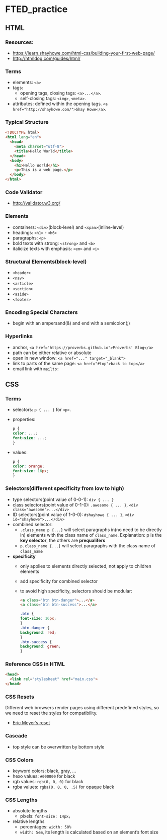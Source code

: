 # FTED_practice

## HTML

### Resources:
- https://learn.shayhowe.com/html-css/building-your-first-web-page/
- http://htmldog.com/guides/html/

### Terms
- elements: `<a>`
- tags: 
    - opening tags, closing tags: `<a>...</a>`. 
    - self-closing tags: `<img>`, `<meta>`.
- attributes: defined within the opening tags. `<a href="http://shayhowe.com/">Shay Howe</a>`.

### Typical Structure
```html
<!DOCTYPE html>
<html lang="en">
  <head>
    <meta charset="utf-8">
    <title>Hello World</title>
  </head>
  <body>
    <h1>Hello World</h1>
    <p>This is a web page.</p>
  </body>
</html>

```

### Code Validator
- http://validator.w3.org/

### Elements
- containers: `<div>`(block-level) and `<span>`(inline-level)
- headings: `<h1>` - `<h6>`
- paragraphs: `<p>`
- bold texts with strong: `<strong>` and `<b>`
- italicize texts with emphasis: `<em>` and `<i>`

### Structural Elements(block-level)
- `<header>` 
- `<nav>`
- `<article>` 
- `<section>`
- `<aside>`
- `<footer> `

### Encoding Special Characters
- begin with an ampersand(&) and end with a semicolon(;)

### Hyperlinks
- anchor, `<a href="https://proverbs.github.io">Proverbs' Blog</a>`
- path can be either relative or absolute
- open in new window: `<a href="..." target="_blank">`
- link to parts of the same page: `<a href="#top">back to top</a>`
- email link with `mailto:`

## CSS

### Terms
- selectors: `p { ... }` for `<p>`.
- properties:

    ```css
    p {
    color: ...;
    font-size: ...;
    }
    ```
- values:
  
    ```css
    p {
    color: orange;
    font-size: 16px;
    }
    ```

### Selectors(different specificity from low to high)
- type selectors(point value of 0-0-1): `div { ... }`
- class selectors(point value of 0-1-0): `.awesome { ... }`, `<div class="awesome">...</div>`
- ID selectors(point value of 1-0-0): `#shayhowe { ... }`, `<div id="shayhowe">...</div>`
- combined selector: 
    - `.class_name p {...}` will select paragraphs in(no need to be directly in) elements with the class name of `class_name`. Explanation: p is the **key selector**, the others are **prequalifers**
    - `p.class_name {...}` will select paragraphs with the class name of `class_name`
- **specificity** 
    - only applies to elements directly selected, not apply to children elements
    - add specificity for combined selector
    - to avoid high specificity, selectors should be modular:

        ```html
        <a class="btn btn-danger">...</a>
        <a class="btn btn-success">...</a>
        ```

        ```css
        .btn {
        font-size: 16px;
        }
        .btn-danger {
        background: red;
        }
        .btn-success {
        background: green;
        }
        ```

### Reference CSS in HTML
```html
<head>
  <link rel="stylesheet" href="main.css">
</head>
```

### CSS Resets
Different web browsers render pages using different predefined styles, so we need to reset the styles for compatibility.
- [Eric Meyer’s reset](https://meyerweb.com/eric/tools/css/reset/)

### Cascade
- top style can be overwritten by bottom style

### CSS Colors
- keyword colors: black, gray, ...
- hexo values: `#000000` for black
- rgb values: `rgb(0, 0, 0)` for black
- rgba values: `rgba(0, 0, 0, .5)` for opaque black

### CSS Lengths
- absolute lengths
    - pixels: `font-size: 14px;`
- relative lengths
    - percentages: `width: 50%`
    - `width: 5em`, its length is calculated based on an element’s font size